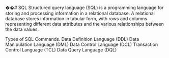 ��#   S Q L 
 
 Structured query language (SQL) is a programming language for storing and processing information in a relational database. A relational database stores information in tabular form, with rows and columns representing different data attributes and the various relationships between the data values.



Types of SQL Commands.
Data Definition Language (DDL)
Data Manipulation Language (DML)
Data Control Language (DCL)
Transaction Control Language (TCL)
Data Query Language (DQL)
